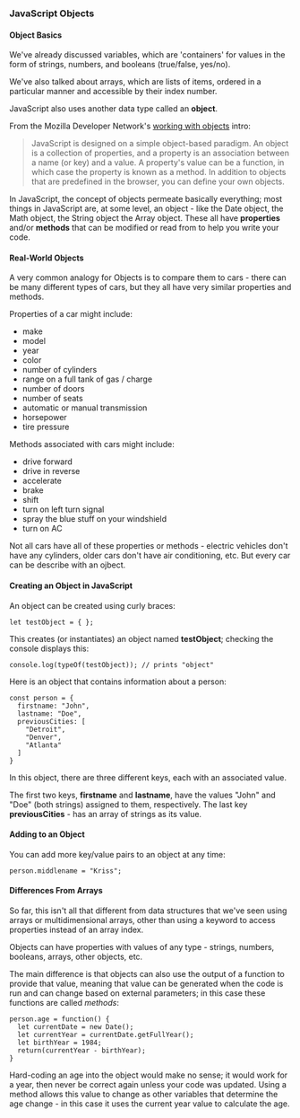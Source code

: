 ### JavaScript Objects

#### Object Basics

We've already discussed variables, which are 'containers' for values in the form of strings, numbers, and booleans (true/false, yes/no).

We've also talked about arrays, which are lists of items, ordered in a particular manner and accessible by their index number.

JavaScript also uses another data type called an **object**.

From the Mozilla Developer Network's [working with objects](https://developer.mozilla.org/en-US/docs/Web/JavaScript/Guide/Working_with_Objects) intro:

> JavaScript is designed on a simple object-based paradigm. An object is a collection of properties, and a property is an association between a name (or key) and a value. A property's value can be a function, in which case the property is known as a method. In addition to objects that are predefined in the browser, you can define your own objects.

In JavaScript, the concept of objects permeate basically everything; most things in JavaScript are, at some level, an object - like the Date object, the Math object, the String object the Array object. These all have **properties** and/or **methods** that can be modified or read from to help you write your code.

#### Real-World Objects

A very common analogy for Objects is to compare them to cars - there can be many different types of cars, but they all have very similar properties and methods.

Properties of a car might include:

- make
- model
- year
- color
- number of cylinders
- range on a full tank of gas / charge
- number of doors
- number of seats
- automatic or manual transmission
- horsepower
- tire pressure

Methods associated with cars might include:

- drive forward
- drive in reverse
- accelerate
- brake
- shift
- turn on left turn signal
- spray the blue stuff on your windshield
- turn on AC

Not all cars have all of these properties or methods - electric vehicles don't have any cylinders, older cars don't have air conditioning, etc. But every car can be describe with an ojbect.

#### Creating an Object in JavaScript
An object can be created using curly braces:
```
let testObject = { };
```

This creates (or instantiates) an object named **testObject**; checking the console displays this:
```
console.log(typeOf(testObject)); // prints "object"
```

Here is an object that contains information about a person:
```
const person = {
  firstname: "John",
  lastname: "Doe",
  previousCities: [
    "Detroit",
    "Denver",
    "Atlanta"
  ]
}
```

In this object, there are three different keys, each with an associated value.

The first two keys, **firstname** and **lastname**, have the values "John" and "Doe" (both strings) assigned to them, respectively. The last key **previousCities** - has an array of strings as its value.

#### Adding to an Object
You can add more key/value pairs to an object at any time:
```
person.middlename = "Kriss";
```

#### Differences From Arrays

So far, this isn't all that different from data structures that we've seen using arrays or multidimensional arrays, other than using a keyword to access properties instead of an array index.

Objects can have properties with values of any type - strings, numbers, booleans, arrays, other objects, etc.

The main difference is that objects can also use the output of a function to provide that value, meaning that value can be generated when the code is run and can change based on external parameters; in this case these functions are called _methods_:
```
person.age = function() {
  let currentDate = new Date();
  let currentYear = currentDate.getFullYear();
  let birthYear = 1984;
  return(currentYear - birthYear);
}
```
Hard-coding an age into the object would make no sense; it would work for a year, then never be correct again unless your code was updated. Using a method allows this value to change as other variables that determine the age change - in this case it uses the current year value to calculate the age.
